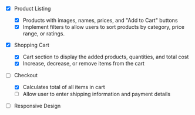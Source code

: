 - [x] Product Listing

  - [x] Products with images, names, prices, and "Add to Cart" buttons
  - [x] Implement filters to allow users to sort products by category, price range, or ratings.

- [x] Shopping Cart

  - [x] Cart section to display the added products, quantities, and total cost
  - [x] Increase, decrease, or remove items from the cart

- [ ] Checkout

  - [x] Calculates total of all items in cart
  - [ ] Allow user to enter shipping information and payment details

- [ ] Responsive Design

